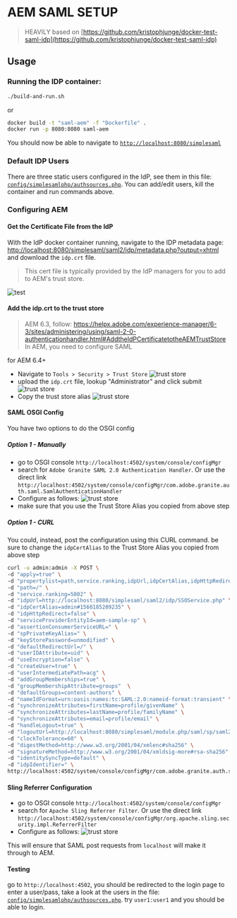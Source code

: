 # AEM SAML SETUP

> HEAVILY based on [https://github.com/kristophjunge/docker-test-saml-idp](https://github.com/kristophjunge/docker-test-saml-idp)

## Usage

### Running the IDP container:
```sh
./build-and-run.sh
```

or

```sh
docker build -t "saml-aem" -f "Dockerfile" .
docker run -p 8080:8080 saml-aem
```

You should now be able to navigate to [`http://localhost:8080/simplesaml`](http://localhost:8080/simplesaml)

### Default IDP Users
There are three static users configured in the IdP, see them in this file: [`config/simplesamlphp/authsources.php`](config/simplesamlphp/authsources.php).
You can add/edit users, kill the container and run commands above.

### Configuring AEM

#### Get the Certificate File from the IdP

With the IdP docker container running, navigate to the IDP metadata page: [http://localhost:8080/simplesaml/saml2/idp/metadata.php?output=xhtml](http://localhost:8080/simplesaml/saml2/idp/metadata.php?output=xhtml) and download the `idp.crt` file.

> This cert file is typically provided by the IdP managers for you to add to AEM's trust store.


![test](doc/idp-cert.png)

#### Add the idp.crt to the trust store

> AEM 6.3, follow: https://helpx.adobe.com/experience-manager/6-3/sites/administering/using/saml-2-0-authenticationhandler.html#AddtheIdPCertificatetotheAEMTrustStore
In AEM, you need to configure SAML

for AEM 6.4+

- Navigate to `Tools > Security > Trust Store`
![trust store](doc/trust-store.png)
- upload the `idp.crt` file, lookup "Administrator" and click submit
![trust store](doc/trust-store-1.png)
- Copy the trust store alias
![trust store](doc/trust-store-2.png)

#### SAML OSGI Config

You have two options to do the OSGI config

##### Option 1 - Manually

- go to OSGI console `http://localhost:4502/system/console/configMgr`
- search for `Adobe Granite SAML 2.0 Authentication Handler`. Or use the direct link `http://localhost:4502/system/console/configMgr/com.adobe.granite.auth.saml.SamlAuthenticationHandler`
- Configure as follows:
![trust store](doc/saml-osgi-config.png)
- make sure that you use the Trust Store Alias you copied from above step

##### Option 1 - CURL

You could, instead, post the configuration using this CURL command. be sure to change the `idpCertAlias` to the Trust Store Alias you copied from above step


```sh
curl -u admin:admin -X POST \
-d "apply=true" \
-d "propertylist=path,service.ranking,idpUrl,idpCertAlias,idpHttpRedirect,serviceProviderEntityId,assertionConsumerServiceURL,spPrivateKeyAlias,keyStorePassword,defaultRedirectUrl,userIDAttribute,useEncryption,createUser,userIntermediatePath,addGroupMemberships,groupMembershipAttribute,defaultGroups,nameIdFormat,synchronizeAttributes,handleLogout,logoutUrl,clockTolerance,digestMethod,signatureMethod,identitySyncType,idpIdentifier" \
-d "path=/" \
-d "service.ranking=5002" \
-d "idpUrl=http://localhost:8080/simplesaml/saml2/idp/SSOService.php" \
-d "idpCertAlias=admin#1560185209235" \
-d "idpHttpRedirect=false" \
-d "serviceProviderEntityId=aem-sample-sp" \
-d "assertionConsumerServiceURL=" \
-d "spPrivateKeyAlias=" \
-d "keyStorePassword=unmodified" \
-d "defaultRedirectUrl=/" \
-d "userIDAttribute=uid" \
-d "useEncryption=false" \
-d "createUser=true" \
-d "userIntermediatePath=acg" \
-d "addGroupMemberships=true" \
-d "groupMembershipAttribute=groups"  \
-d "defaultGroups=content-authors" \
-d "nameIdFormat=urn:oasis:names:tc:SAML:2.0:nameid-format:transient" \
-d "synchronizeAttributes=firstName=profile/givenName" \
-d "synchronizeAttributes=lastName=profile/familyName" \
-d "synchronizeAttributes=email=profile/email" \
-d "handleLogout=true" \
-d "logoutUrl=http://localhost:8080/simplesaml/module.php/saml/sp/saml2-logout.php/default-sp" \
-d "clockTolerance=60" \
-d "digestMethod=http://www.w3.org/2001/04/xmlenc#sha256" \
-d "signatureMethod=http://www.w3.org/2001/04/xmldsig-more#rsa-sha256" \
-d "identitySyncType=default" \
-d "idpIdentifier=" \
http://localhost:4502/system/console/configMgr/com.adobe.granite.auth.saml.SamlAuthenticationHandler
```

#### Sling Referrer Configuration

- go to OSGI console `http://localhost:4502/system/console/configMgr`
- search for `Apache Sling Referrer Filter`. Or use the direct link `http://localhost:4502/system/console/configMgr/org.apache.sling.security.impl.ReferrerFilter`
- Configure as follows:
![trust store](doc/referrer-filter.png)

This will ensure that SAML post requests from `localhost` will make it through to AEM.


#### Testing

go to `http://localhost:4502`, you should be redirected to the login page to enter a user/pass, take a look at the users in the file: [`config/simplesamlphp/authsources.php`](config/simplesamlphp/authsources.php). try `user1:user1` and you should be able to login.


